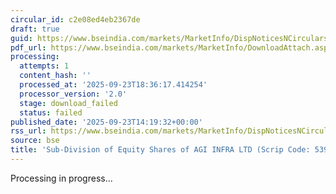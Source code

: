 ```yaml
---
circular_id: c2e08ed4eb2367de
draft: true
guid: https://www.bseindia.com/markets/MarketInfo/DispNoticesNCirculars.aspx?Noticeid={2DFC9755-C682-4990-AEFF-870E3482EA7A}&noticeno=20250923-67&dt=09/23/2025&icount=67&totcount=84&flag=0
pdf_url: https://www.bseindia.com/markets/MarketInfo/DownloadAttach.aspx?id=20250923-67&attachedId=
processing:
  attempts: 1
  content_hash: ''
  processed_at: '2025-09-23T18:36:17.414254'
  processor_version: '2.0'
  stage: download_failed
  status: failed
published_date: '2025-09-23T14:19:32+00:00'
rss_url: https://www.bseindia.com/markets/MarketInfo/DispNoticesNCirculars.aspx?Noticeid={2DFC9755-C682-4990-AEFF-870E3482EA7A}&noticeno=20250923-67&dt=09/23/2025&icount=67&totcount=84&flag=0
source: bse
title: 'Sub-Division of Equity Shares of AGI INFRA LTD (Scrip Code: 539042).'
---
```


Processing in progress...